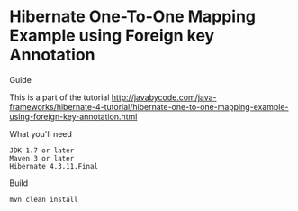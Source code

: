 # Hibernate One-To-One Mapping Example using Foreign key Annotation

Guide

This is a part of the tutorial http://javabycode.com/java-frameworks/hibernate-4-tutorial/hibernate-one-to-one-mapping-example-using-foreign-key-annotation.html

What you'll need

    JDK 1.7 or later
    Maven 3 or later
    Hibernate 4.3.11.Final

Build

    mvn clean install    
